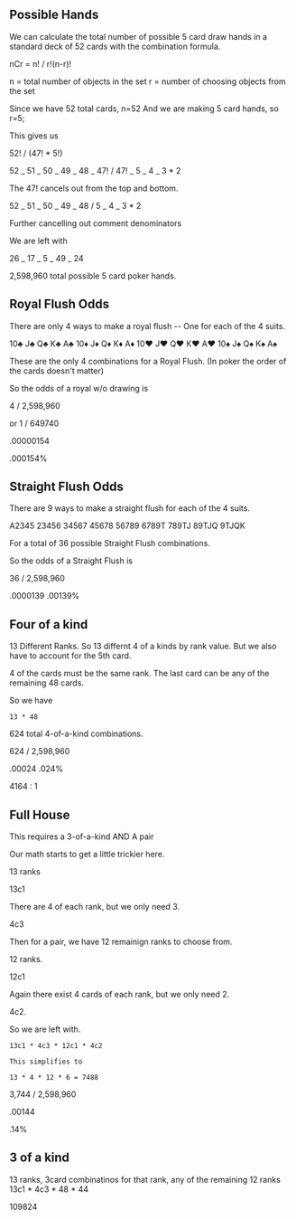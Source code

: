 ## Possible Hands

We can calculate the total number of possible 5 card draw hands in a standard deck of 52 cards with the combination formula.

nCr = n! / r!(n-r)!

n = total number of objects in the set
r = number of choosing objects from the set

Since we have 52 total cards, n=52
And we are making 5 card hands, so r=5;

This gives us

52! / (47! \* 5!)

52 _ 51 _ 50 _ 49 _ 48 _ 47! /
47! _ 5 _ 4 _ 3 \* 2

The 47! cancels out from the top and bottom.

52 _ 51 _ 50 _ 49 _ 48 /
5 _ 4 _ 3 \* 2

Further cancelling out comment denominators

We are left with

26 _ 17 _ 5 _ 49 _ 24

2,598,960 total possible 5 card poker hands.

## Royal Flush Odds

There are only 4 ways to make a royal flush -- One for each of the 4 suits.

10♣ J♣ Q♣ K♣ A♣
10♦ J♦ Q♦ K♦ A♦
10♥ J♥ Q♥ K♥ A♥
10♠ J♠ Q♠ K♠ A♠

These are the only 4 combinations for a Royal Flush. (In poker the order of the cards doesn't matter)

So the odds of a royal w/o drawing is

4 / 2,598,960

or 1 / 649740

.00000154

.000154%

## Straight Flush Odds

There are 9 ways to make a straight flush for each of the 4 suits.

A2345
23456
34567
45678
56789
6789T
789TJ
89TJQ
9TJQK

For a total of 36 possible Straight Flush combinations.

So the odds of a Straight Flush is

36 / 2,598,960

.0000139
.00139%

## Four of a kind

13 Different Ranks. So 13 differnt 4 of a kinds by rank value. But we also have to account for the 5th card.

4 of the cards must be the same rank. The last card can be any of the remaining 48 cards.

So we have

```
13 * 48
```

624 total 4-of-a-kind combinations.

624 / 2,598,960

.00024
.024%

4164 : 1

## Full House

This requires a 3-of-a-kind AND A pair

Our math starts to get a little trickier here.

13 ranks

13c1

There are 4 of each rank, but we only need 3.

4c3

Then for a pair, we have 12 remainign ranks to choose from.

12 ranks.

12c1

Again there exist 4 cards of each rank, but we only need 2.

4c2.

So we are left with.

```
13c1 * 4c3 * 12c1 * 4c2

This simplifies to

13 * 4 * 12 * 6 = 7488

```

3,744 / 2,598,960

.00144

.14%


## 3 of a kind
13 ranks, 3card combinatinos for that rank, any of the remaining 12 ranks
13c1 * 4c3 * 48 * 44

109824



